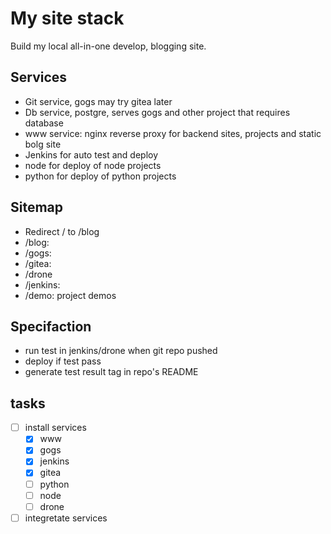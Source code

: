 My site stack
=============

Build my local all-in-one develop, blogging site.

Services
-------
- Git service, gogs may try gitea later
- Db service, postgre, serves gogs and other project that requires database
- www service: nginx reverse proxy for backend sites, projects and static bolg site
- Jenkins for auto test and deploy
- node for deploy of node projects
- python for deploy of python projects

Sitemap
-------------
- Redirect / to /blog
- /blog:
- /gogs:
- /gitea:
- /drone
- /jenkins:
- /demo: project demos

Specifaction
-------------
- run test in jenkins/drone when git repo pushed
- deploy if test pass
- generate test result tag in repo's README

tasks
----
- [ ] install services
    - [x] www
    - [x] gogs
    - [x] jenkins
    - [x] gitea
    - [ ] python
    - [ ] node
    - [ ] drone
- [ ] integretate services
